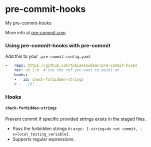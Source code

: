 pre-commit-hooks
================

My pre-commit-hooks

More info at [pre-commit.com](https://pre-commit.com/)

### Using pre-commit-hooks with pre-commit

Add this to your `.pre-commit-config.yaml`

```yaml
-   repo: https://github.com/tobiasknudsen/pre-commit-hooks
    rev: v0.1.0  # Use the ref you want to point at
    hooks:
    -   id: check-forbidden-strings
    # -   id: ...
```

### Hooks

#### `check-forbidden-strings`

Prevent commit if specific provided strings exists in the staged files.
  - Pass the forbidden strings in `args: [-string=do not commit, -s=local_testing_variable]`.
  - Supports regular expressions.
